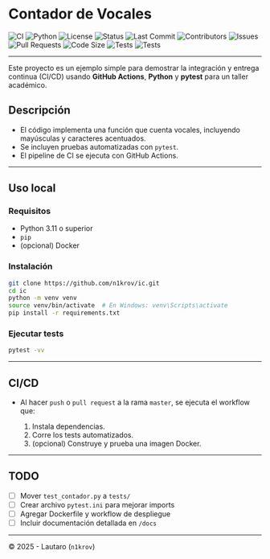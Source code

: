# Contador de Vocales

<!-- [![CI/CD](https://github.com/n1krov/ic/actions/workflows/ci.yml/badge.svg?branch=master)](https://github.com/n1krov/ic/actions/workflows/ci.yml) -->

![CI](https://github.com/n1krov/ci/actions/workflows/ci.yml/badge.svg)
![Python](https://img.shields.io/badge/python-3.11%2B-blue)
![License](https://img.shields.io/github/license/n1krov/ic)
![Status](https://img.shields.io/badge/status-active-brightgreen)
![Last Commit](https://img.shields.io/github/last-commit/n1krov/ic)
![Contributors](https://img.shields.io/github/contributors/n1krov/ic)
![Issues](https://img.shields.io/github/issues/n1krov/ic)
![Pull Requests](https://img.shields.io/github/issues-pr/n1krov/ic)
![Code Size](https://img.shields.io/github/languages/code-size/n1krov/ic)
![Tests](https://img.shields.io/badge/tests-passed-brightgreen)
![Tests](https://img.shields.io/badge/tests-100%25-brightgreen)



---

Este proyecto es un ejemplo simple para demostrar la integración y entrega continua (CI/CD) usando **GitHub Actions**, **Python** y **pytest** para un taller académico.

## Descripción

- El código implementa una función que cuenta vocales, incluyendo mayúsculas y caracteres acentuados.
- Se incluyen pruebas automatizadas con `pytest`.
- El pipeline de CI se ejecuta con GitHub Actions.

---

## Uso local

### Requisitos

- Python 3.11 o superior
- `pip`
- (opcional) Docker

### Instalación

```bash
git clone https://github.com/n1krov/ic.git
cd ic
python -m venv venv
source venv/bin/activate  # En Windows: venv\Scripts\activate
pip install -r requirements.txt
````

### Ejecutar tests

```bash
pytest -vv
```

---

## CI/CD

* Al hacer `push` o `pull request` a la rama `master`, se ejecuta el workflow que:

  1. Instala dependencias.
  2. Corre los tests automatizados.
  3. (opcional) Construye y prueba una imagen Docker.

---

## TODO

* [ ] Mover `test_contador.py` a `tests/`
* [ ] Crear archivo `pytest.ini` para mejorar imports
* [ ] Agregar Dockerfile y workflow de despliegue
* [ ] Incluir documentación detallada en `/docs`

---

© 2025 - Lautaro (`n1krov`)

